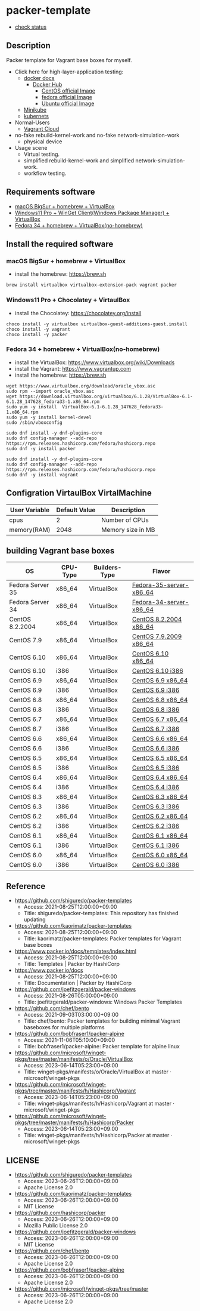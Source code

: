 # packer-template

* [check status](check_status.md)

## Description

Packer template for Vagrant base boxes for myself.

* Click here for high-layer-application testing:
  * [docker docs](https://docs.docker.com)
    * [Docker Hub](https://hub.docker.com/search?q=&type=image)
      * [CentOS official Image](https://hub.docker.com/_/centos)
      * [fedora official Image](https://hub.docker.com/_/fedora)
      * [Ubuntu official Image](https://hub.docker.com/_/ubuntu)
  * [Minikube](https://kubernetes.io/docs/tutorials/hello-minikube/)
  * [kubernets](https://kubernetes.io)
* Normal-Users
  * [Vagrant Cloud](https://app.vagrantup.com/boxes/search)
* no-fake rebuild-kernel-work and no-fake network-simulation-work
  * physical device 
* Usage scene
  * Virtual testing.
  * simplified rebuild-kernel-work and simplified network-simulation-work.
  * workflow testing.

## Requirements software

* [macOS BigSur + homebrew + VirtualBox](https://github.com/UmedaTakefumi/packer-templates#macos-bigsur--homebrew--virtualbox)
* [Windows11 Pro + WinGet Client(Windows Package Manager) + VirtualBox](https://github.com/UmedaTakefumi/packer-templates#windows11-pro--winget-clientwindows-package-manager--virtaulbox)
* [Fedora 34 + homebrew + VirtualBox(no-homebrew)](https://github.com/UmedaTakefumi/packer-templates#fedora-34--homebrew--virtualboxno-homebrew)



## Install the required software

### macOS BigSur + homebrew + VirtualBox

* install the homebrew: https://brew.sh

```
brew install virtualbox virtualbox-extension-pack vagrant packer
```

### Windows11 Pro + Chocolatey + VirtaulBox

* install the Chocolatey: https://chocolatey.org/install

```
choco install -y virtualbox virtualbox-guest-additions-guest.install
choco install -y vagrant
choco install -y packer
```

### Fedora 34 + homebrew + VirtualBox(no-homebrew)

* install the VirtualBox: https://www.virtualbox.org/wiki/Downloads
* install the Vagrant: https://www.vagrantup.com
* install the homebrew: https://brew.sh

```
wget https://www.virtualbox.org/download/oracle_vbox.asc
sudo rpm --import oracle_vbox.asc
wget https://download.virtualbox.org/virtualbox/6.1.28/VirtualBox-6.1-6.1.28_147628_fedora33-1.x86_64.rpm
sudo yum -y install  VirtualBox-6.1-6.1.28_147628_fedora33-1.x86_64.rpm
sudo yum -y install kernel-devel
sudo /sbin/vboxconfig

sudo dnf install -y dnf-plugins-core
sudo dnf config-manager --add-repo https://rpm.releases.hashicorp.com/fedora/hashicorp.repo
sudo dnf -y install packer

sudo dnf install -y dnf-plugins-core
sudo dnf config-manager --add-repo https://rpm.releases.hashicorp.com/fedora/hashicorp.repo
sudo dnf -y install vagrant
```

## Configration VirtaulBox VirtalMachine

User Variable       | Default Value | Description
--------------------|---------------|----------------------------------------------------------------------------------------
cpus                | 2             | Number of CPUs
memory(RAM)         | 2048          | Memory size in MB

## building Vagrant base boxes

| OS               | CPU-Type | Builders-Type | Flavor                                             |
| ---------------- | -------- | ------------- | -------------------------------------------------- |
| Fedora Server 35 | x86_64   | VirtualBox    | [Fedora-35-server-x86_64](flavor/fedora-35-server-x86_64) |
| Fedora Server 34 | x86_64   | VirtualBox    | [Fedora-34-server-x86_64](flavor/fedora-34-server-x86_64) |
| CentOS 8.2.2004  | x86_64   | VirtualBox    | [CentOS 8.2.2004 x86_64](flavor/centos-8.2.2004-x86_64)   |
| CentOS 7.9       | x86_64   | VirtualBox    | [CentOS 7.9.2009 x86_64](flavor/centos-7.9.2009-x86_64)   |
| CentOS 6.10      | x86_64   | VirtualBox    | [CentOS 6.10 x86_64](flavor/centos-6.10-x86_64)           |
| CentOS 6.10      | i386     | VirtualBox    | [CentOS 6.10 i386](flavor/centos-6.10-i386)               |
| CentOS 6.9       | x86_64   | VirtualBox    | [CentOS 6.9 x86_64](flavor/centos-6.9-x86_64)             |
| CentOS 6.9       | i386     | VirtualBox    | [CentOS 6.9 i386](flavor/centos-6.9-i386)                 |
| CentOS 6.8       | x86_64   | VirtualBox    | [CentOS 6.8 x86_64](flavor/centos-6.8-x86_64)             |
| CentOS 6.8       | i386     | VirtualBox    | [CentOS 6.8 i386](flavor/centos-6.8-i386)                 |
| CentOS 6.7       | x86_64   | VirtualBox    | [CentOS 6.7 x86_64](flavor/centos-6.7-x86_64)             |
| CentOS 6.7       | i386     | VirtualBox    | [CentOS 6.7 i386](flavor/centos-6.7-i386)                 |
| CentOS 6.6       | x86_64   | VirtualBox    | [CentOS 6.6 x86_64](flavor/centos-6.6-x86_64)             |
| CentOS 6.6       | i386     | VirtualBox    | [CentOS 6.6 i386](flavor/centos-6.6-i386)                 |
| CentOS 6.5       | x86_64   | VirtualBox    | [CentOS 6.5 x86_64](flavor/centos-6.5-x86_64)             |
| CentOS 6.5       | i386     | VirtualBox    | [CentOS 6.5 i386](flavor/centos-6.5-i386)                 |
| CentOS 6.4       | x86_64   | VirtualBox    | [CentOS 6.4 x86_64](flavor/centos-6.4-x86_64)             |
| CentOS 6.4       | i386     | VirtualBox    | [CentOS 6.4 i386](flavor/centos-6.4-i386)                 |
| CentOS 6.3       | x86_64   | VirtualBox    | [CentOS 6.3 x86_64](flavor/centos-6.3-x86_64)             |
| CentOS 6.3       | i386     | VirtualBox    | [CentOS 6.3 i386](flavor/centos-6.3-i386)                 |
| CentOS 6.2       | x86_64   | VirtualBox    | [CentOS 6.2 x86_64](flavor/centos-6.2-x86_64)             |
| CentOS 6.2       | i386     | VirtualBox    | [CentOS 6.2 i386](flavor/centos-6.2-i386)                 |
| CentOS 6.1       | x86_64   | VirtualBox    | [CentOS 6.1 x86_64](flavor/centos-6.1-x86_64)             |
| CentOS 6.1       | i386     | VirtualBox    | [CentOS 6.1 i386](flavor/centos-6.1-i386)                 |
| CentOS 6.0       | x86_64   | VirtualBox    | [CentOS 6.0 x86_64](flavor/centos-6.0-x86_64)             |
| CentOS 6.0       | i386     | VirtualBox    | [CentOS 6.0 i386](flavor/centos-6.0-i386)                 |

## Reference

* https://github.com/shiguredo/packer-templates
  * Access: 2021-08-25T12:00:00+09:00
  * Title: shiguredo/packer-templates: This repository has finished updating
* https://github.com/kaorimatz/packer-templates
  * Access: 2021-08-25T12:00:00+09:00
  * Title: kaorimatz/packer-templates: Packer templates for Vagrant base boxes
* https://www.packer.io/docs/templates/index.html
  * Access: 2021-08-25T12:00:00+09:00
  * Title: Templates | Packer by HashiCorp
* https://www.packer.io/docs
  * Access: 2021-08-25T12:00:00+09:00
  * Title: Documentation | Packer by HashiCorp
* https://github.com/joefitzgerald/packer-windows
  * Access: 2021-08-26T05:00:00+09:00
  * Title: joefitzgerald/packer-windows: Windows Packer Templates
* https://github.com/chef/bento
  * Access: 2021-09-03T03:00:00+09:00
  * Title: chef/bento: Packer templates for building minimal Vagrant baseboxes for multiple platforms
* https://github.com/bobfraser1/packer-alpine
  * Access: 2021-11-06T05:10:00+09:00
  * Title: bobfraser1/packer-alpine: Packer template for alpine linux
* https://github.com/microsoft/winget-pkgs/tree/master/manifests/o/Oracle/VirtualBox
  * Access: 2023-06-14T05:23:00+09:00
  * Title: winget-pkgs/manifests/o/Oracle/VirtualBox at master · microsoft/winget-pkgs
* https://github.com/microsoft/winget-pkgs/tree/master/manifests/h/Hashicorp/Vagrant
  * Access: 2023-06-14T05:23:00+09:00
  * Title: winget-pkgs/manifests/h/Hashicorp/Vagrant at master · microsoft/winget-pkgs
* https://github.com/microsoft/winget-pkgs/tree/master/manifests/h/Hashicorp/Packer
  * Access: 2023-06-14T05:23:00+09:00
  * Title: winget-pkgs/manifests/h/Hashicorp/Packer at master · microsoft/winget-pkgs

## LICENSE

* https://github.com/shiguredo/packer-templates
  * Access: 2023-06-26T12:00:00+09:00
  * Apache License 2.0
* https://github.com/kaorimatz/packer-templates
  * Access: 2023-06-26T12:00:00+09:00
  * MIT License
* https://github.com/hashicorp/packer
  * Access: 2023-06-26T12:00:00+09:00
  * Mozilla Public License 2.0
* https://github.com/joefitzgerald/packer-windows
  * Access: 2023-06-26T12:00:00+09:00
  * MIT License
* https://github.com/chef/bento
  * Access: 2023-06-26T12:00:00+09:00
  * Apache License 2.0
* https://github.com/bobfraser1/packer-alpine    
  * Access: 2023-06-26T12:00:00+09:00
  * Apache License 2.0
* https://github.com/microsoft/winget-pkgs/tree/master
  * Access: 2023-06-26T12:00:00+09:00
  * Apache License 2.0
